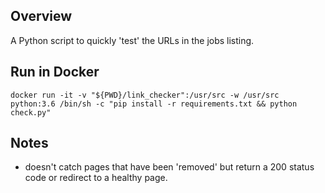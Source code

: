 Overview
--------

A Python script to quickly 'test' the URLs in the jobs listing.

Run in Docker
-------------
```
docker run -it -v "${PWD}/link_checker":/usr/src -w /usr/src python:3.6 /bin/sh -c "pip install -r requirements.txt && python check.py"
```

Notes
-----

* doesn't catch pages that have been 'removed' but return a 200 status code or redirect to a healthy page.
